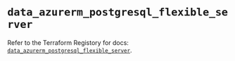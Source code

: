 # `data_azurerm_postgresql_flexible_server`

Refer to the Terraform Registory for docs: [`data_azurerm_postgresql_flexible_server`](https://registry.terraform.io/providers/hashicorp/azurerm/3.62.1/docs/data-sources/postgresql_flexible_server).
